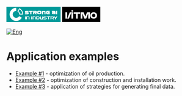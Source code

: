 [![SAI](https://github.com/ITMO-NSS-team/open-source-ops/blob/master/badges/SAI_badge_flat.svg)](https://sai.itmo.ru/)
[![ITMO](https://github.com/ITMO-NSS-team/open-source-ops/blob/master/badges/ITMO_badge_flat_rus.svg)](https://en.itmo.ru/en/)

[![Eng](https://img.shields.io/badge/lang-ru-yellow.svg)](/examples/README.md)

# Application examples #

* [Example #1](Example1_en.md) - optimization of oil production.
* [Example #2](Example2_en.md) - optimization of construction and installation work.
* [Example #3](Example3_en.md) - application of strategies for generating final data.
